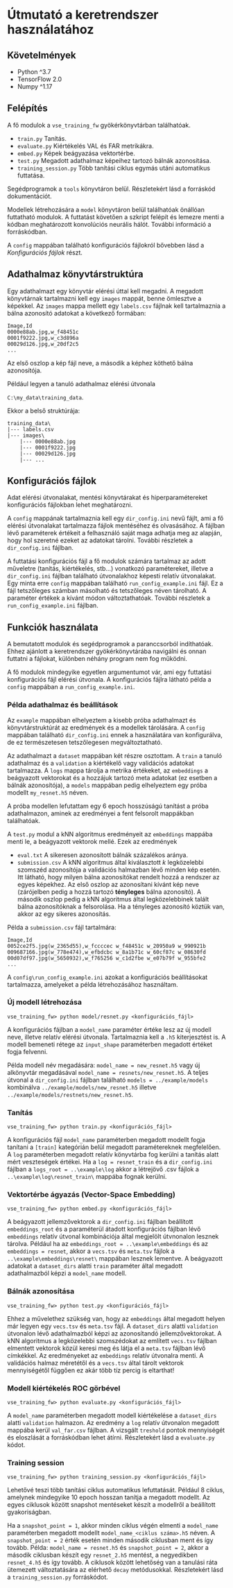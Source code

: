 # Útmutató a keretrendszer használatához

## Követelmények

* Python ^3.7
* TensorFlow 2.0
* Numpy ^1.17

## Felépítés

A fő modulok a `vse_training_fw` gyökérkönyvtárban találhatóak.

* `train.py` Tanítás.
* `evaluate.py` Kiértékelés VAL és FAR metrikákra.
* `embed.py` Képek beágyazása vektortérbe.
* `test.py` Megadott adathalmaz képeihez tartozó bálnák azonosítása.
* `training_session.py` Több tanítási ciklus egymás utáni automatikus futtatása.

Segédprogramok a `tools` könyvtáron belül.
Részletekért lásd a forráskód dokumentációt.

Modellek létrehozására a `model` könyvtáron belül találhatóak önállóan futtatható
modulok. A futtatást követően a szkript felépít és lemezre menti a kódban 
meghatározott konvolúciós neurális hálót. További információ a forráskódban.

A `config` mappában található konfigurációs fájlokról bővebben lásd a 
*Konfigurációs fájlok* részt.

## Adathalmaz könyvtárstruktúra

Egy adathalmazt egy könyvtár elérési úttal kell megadni.
A megadott könyvtárnak tartalmazni kell egy `images` mappát, benne
ömlesztve a képekkel. Az `images` mappa mellett egy `labels.csv` fájlnak
kell tartalmaznia a bálna azonosító adatokat a következő formában:

```
Image,Id
0000e88ab.jpg,w_f48451c
0001f9222.jpg,w_c3d896a
00029d126.jpg,w_20df2c5
...
```

Az első oszlop a kép fájl neve, a második a képhez köthető bálna azonosítója.

Például legyen a tanuló adathalmaz elérési útvonala
    
`C:\my_data\training_data`.
    
Ekkor a belső struktúrája:

```
training_data\
|--- labels.csv
|--- images\
    |--- 0000e88ab.jpg
    |--- 0001f9222.jpg
    |--- 00029d126.jpg
    |--- ...
```

## Konfigurációs fájlok

Adat elérési útvonalakat, mentési könyvtárakat és hiperparamétereket 
konfigurációs fájlokban lehet meghatározni.

A `config` mappának tartalmaznia kell egy `dir_config.ini` nevű fájlt, 
ami a fő elérési útvonalakat tartalmazza fájlok mentéséhez és olvasásához.
A fájlban lévő paraméterek értékeit a felhasználó saját maga adhatja meg
az alapján, hogy hol szeretné ezeket az adatokat tárolni. További részletek
a `dir_config.ini` fájlban.

A futtatási konfigurációs fájl a fő modulok számára tartalmaz az adott 
műveletre (tanítás, kiértékelés, stb...) vonatkozó paramétereket, illetve
a `dir_config.ini` fájlban található útvonalakhoz képesti relatív útvonalakat.
Egy minta erre `config` mappában található `run_config_example.ini` fájl.
Ez a fájl tetszőleges számban másolható és tetszőleges néven tárolható. A 
paraméter értékek a kívánt módon változtathatóak. További részletek a 
`run_config_example.ini` fájlban.

## Funkciók használata

A bemutatott modulok és segédprogramok a paranccsorból indíthatóak.
Ehhez ajánlott a keretrendszer gyökérkönyvtárába navigálni és onnan futtatni a fájlokat,
különben néhány program nem fog működni.

A fő modulok mindegyike egyetlen argumentumot vár, ami egy futtatási konfigurációs fájl elérési
útvonala. A konfigurációs fájlra látható példa a `config` mappában a `run_config_example.ini`.

### Példa adathalmaz és beállítások

Az `example` mappában elhelyeztem a kisebb próba adathalmazt és könyvtárstruktúrát az 
eredmények és a modellek tárolására. A `config` mappában található `dir_config.ini`
ennek a használatára van konfigurálva, de ez természetesen tetszőlegesen megváltoztatható.

Az adathalmazt a `dataset` mappában két részre osztottam. A `train` a tanuló adathalmaz
és a `validation` a kiértékelő vagy validációs adatokat tartalmazza.
A `logs` mappa tárolja a metrika értékeket, az `embeddings` a beágyazott vektorokat és
a hozzájuk tartozó meta adatokat (ez esetben a bálnák azonosítója), a `models` mappában
pedig elhelyeztem egy próba modellt `my_resnet.h5` néven.

A próba modellen lefutattam egy 6 epoch hosszúságú tanítást a próba adathalmazon, aminek
az eredményei a fent felsorolt mappákban találhatóak.

A `test.py` modul a kNN algoritmus eredményeit az `embeddings` mappába menti le, a
beágyazott vektorok mellé. Ezek az eredmények

* `eval.txt` A sikeresen azonosított bálnák százalékos aránya.
* `submission.csv` A kNN algoritmus által kiválasztott *k* legközelebbi szomszéd azonosítója
    a validációs halmazban lévő minden kép esetén. Itt látható, hogy milyen bálna azonosítókat
    rendelt hozzá a rendszer az egyes képekhez.
    Az első oszlop az azonosítani kívánt kép neve (zárójelben pedig a hozzá tartozó 
    **tényleges** bálna azonosító). A második oszlop pedig a kNN algoritmus által legközelebbinek
    talált bálna azonosítóknak a felsorolása. Ha a tényleges azonosító köztük van, akkor az egy 
    sikeres azonosítás.

Példa a `submission.csv` fájl tartalmára:

```
Image,Id
0052ce2f5.jpg(w_2365d55),w_fccccec w_f48451c w_20950a9 w_990921b
009687166.jpg(w_778e474),w_efbdcbc w_8a1b71c w_60cf87c w_08630fd
00d07df97.jpg(w_5650932),w_f765256 w_c1d2fbe w_e07b79f w_955bfe2
...
```

A `config\run_config_example.ini` azokat a konfigurációs beállításokat tartalmazza, amelyeket a 
példa létrehozásához használtam.

### Új modell létrehozása

`vse_training_fw> python model/resnet.py <konfigurációs_fájl>`

A konfigurációs fájlban a `model_name` paraméter értéke lesz az új modell neve, illetve relatív elérési
útvonala. Tartalmaznia kell a `.h5` kiterjesztést is.
A modell bemeneti rétege az `input_shape` paraméterben megadott értéket fogja felvenni. 

Példa modell név megadására:
`model_name = new_resnet.h5` vagy új alkönyvtár megadásával `model_name = resnets/new_resnet.h5`.
A teljes útvonal a `dir_config.ini` fájlban található `models = ../example/models` kombinálva
`../example/models/new_resnet.h5` illetve `../example/models/restnets/new_resnet.h5`.

### Tanítás

`vse_training_fw> python train.py <konfigurációs_fájl>`

A konfigurációs fájl `model_name` paraméterben megadott modellt fogja tanítani a `[train]` kategórián
belül megadott paramétereknek megfelelően. A `log` paraméterben megadott relatív könyvtárba fog kerülni
a tanítás alatt mért veszteségek értékei. Ha a `log = resnet_train` és a `dir_config.ini` fájlban a
`logs_root = ..\example\log` akkor a létrejövő .csv fájlok a `..\example\log\resnet_train\` mappába fognak
kerülni.

### Vektortérbe ágyazás (Vector-Space Embedding)

`vse_training_fw> python embed.py <konfigurációs_fájl>`

A beágyazott jellemzővektorok a `dir_config.ini` fájlban beállított `embeddings_root` és a 
paraméterül átadott konfigurációs fájlban lévő `embeddings` relatív útvonal kombinációja által
megjelölt útvnonalon lesznek tárolva. Például ha az `embeddings_root = ..\example\embeddings` és 
az `embeddings = resnet`, akkor a `vecs.tsv` és `meta.tsv` fájlok a `..\example\embeddings\resnet\`
mappában lesznek lementve. A beágyazott adatokat a `dataset_dirs` alatti `train` paraméter által 
megadott adathalmazból képzi a `model_name` modell.

### Bálnák azonosítása

`vse_training_fw> python test.py <konfigurációs_fájl>`

Ehhez a művelethez szükség van, hogy az `embeddings` által megadott helyen már legyen egy `vecs.tsv`
és `meta.tsv` fájl. A `dataset_dirs` alatti `validation` útvonalon lévő adathalmazból képzi az 
azonosítandó jellemzővektorokat. A kNN algoritmus a legközelebbi szomszédokat az említett `vecs.tsv`
fájlban elmentett vektorok közül keresi meg és látja el a `meta.tsv` fájlban lévő címkékkel.
Az eredményeket az `embeddings` relatív útvonalra menti.
A validációs halmaz méretétől és a `vecs.tsv` által tárolt vektorok mennyiségétől függően ez akár
több tíz percig is eltarthat!

### Modell kiértékelés ROC görbével

`vse_training_fw> python evaluate.py <konfigurációs_fájl>`

A `model_name` paraméterben megadott modell kiértékelése a `dataset_dirs` alatti `validation` halmazon.
Az eredmény a `log` relatív útvonalon megadott mappába kerül `val_far.csv` fájlban.
A vizsgált `treshold` pontok mennyiségét és eloszlását a forráskódban lehet átírni. Részletekért
lásd a `evaluate.py` kódot.

### Training session

`vse_training_fw> python training_session.py <konfigurációs_fájl>`

Lehetővé teszi több tanítási ciklus automatikus lefuttatását. Például 8 ciklus, amelynek mindegyike
10 epoch hosszan tanítja a megadott modellt. Az egyes ciklusok között snapshot mentéseket készít a modellről
a beállított gyakoriságban.

Ha a `snapshot_point = 1`, akkor minden ciklus végén elmenti a `model_name` paraméterben megadott
modellt `model_name_<ciklus száma>.h5` néven. A `snapshot_point = 2` érték esetén minden második ciklusban 
ment és így tovább. Példa: `model_name = resnet.h5` és `snapshot_point = 2`, akkor a második ciklusban készít
egy `resnet_2.h5` mentést, a negyedikben `resnet_4.h5` és így tovább.
A ciklusok között lehetőség van a tanulási ráta ütemezett változtatására az elérhető `decay` metódusokkal.
Részletekért lásd a `training_session.py` forráskódot.